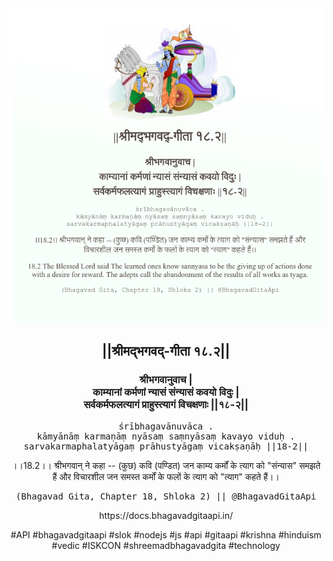 <img src="../../asset/BG_18_2.png"/>
<center><h2>||श्रीमद्‍भगवद्‍-गीता १८.२||</h2>
<h3>श्रीभगवानुवाच |<br/>काम्यानां कर्मणां न्यासं संन्यासं कवयो विदुः |<br/>सर्वकर्मफलत्यागं प्राहुस्त्यागं विचक्षणाः ||१८-२||</h3>
<pre>śrībhagavānuvāca .<br/>kāmyānāṃ karmaṇāṃ nyāsaṃ saṃnyāsaṃ kavayo viduḥ .<br/>sarvakarmaphalatyāgaṃ prāhustyāgaṃ vicakṣaṇāḥ ||18-2||</pre>
<p>।।18.2।। श्रीभगवान् ने कहा -- (कुछ) कवि (पण्डित) जन काम्य कर्मों के त्याग को "संन्यास" समझते हैं और विचारशील जन समस्त कर्मों के फलों के त्याग को "त्याग" कहते हैं।।</p>
<pre>(Bhagavad Gita, Chapter 18, Shloka 2) || @BhagavadGitaApi</pre><p>https://docs.bhagavadgitaapi.in/</p><p>#API #bhagavadgitaapi #slok #nodejs #js #api #gitaapi #krishna #hinduism #vedic #ISKCON #shreemadbhagavadgita #technology</p></center>